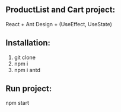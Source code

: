 ## ProductList and Cart project:
React + Ant Design + (UseEffect, UseState)
## Installation:
1. git clone 
2. npm i
3. npm i antd

## Run project:
npm start

